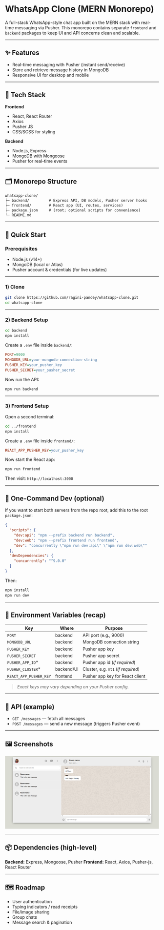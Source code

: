# WhatsApp Clone (MERN Monorepo)

A full-stack WhatsApp-style chat app built on the MERN stack with real-time messaging via Pusher. This monorepo contains separate `frontend` and `backend` packages to keep UI and API concerns clean and scalable.

---

## ✨ Features

- Real-time messaging with Pusher (instant send/receive)
- Store and retrieve message history in MongoDB
- Responsive UI for desktop and mobile

---

## 🧱 Tech Stack

**Frontend**
- React, React Router
- Axios
- Pusher JS
- CSS/SCSS for styling

**Backend**
- Node.js, Express
- MongoDB with Mongoose
- Pusher for real-time events

---

## 🗂️ Monorepo Structure

```
whatsapp-clone/
├─ backend/         # Express API, DB models, Pusher server hooks
├─ frontend/        # React app (UI, routes, services)
├─ package.json     # (root; optional scripts for convenience)
└─ README.md
```

---

## 🚀 Quick Start

### Prerequisites
- Node.js (v14+)
- MongoDB (local or Atlas)
- Pusher account & credentials (for live updates)

---

### 1) Clone
```bash
git clone https://github.com/ragini-pandey/whatsapp-clone.git
cd whatsapp-clone
```

---

### 2) Backend Setup
```bash
cd backend
npm install
```

Create a `.env` file inside `backend/`:

```ini
PORT=9000
MONGODB_URL=your-mongodb-connection-string
PUSHER_KEY=your_pusher_key
PUSHER_SECRET=your_pusher_secret
```

Now run the API:
```bash
npm run backend
```

---

### 3) Frontend Setup
Open a second terminal:
```bash
cd ../frontend
npm install
```

Create a `.env` file inside `frontend/`:

```ini
REACT_APP_PUSHER_KEY=your_pusher_key
```

Now start the React app:
```bash
npm run frontend
```

Then visit: `http://localhost:3000`

---

## 🏃 One-Command Dev (optional)

If you want to start both servers from the repo root, add this to the root `package.json`:

```json
{
  "scripts": {
    "dev:api": "npm --prefix backend run backend",
    "dev:web": "npm --prefix frontend run frontend",
    "dev": "concurrently \"npm run dev:api\" \"npm run dev:web\""
  },
  "devDependencies": {
    "concurrently": "^9.0.0"
  }
}
```

Then:
```bash
npm install
npm run dev
```

---

## 🔐 Environment Variables (recap)

| Key                  | Where      | Purpose                                  |
|----------------------|------------|------------------------------------------|
| `PORT`               | backend    | API port (e.g., 9000)                    |
| `MONGODB_URL`        | backend    | MongoDB connection string                |
| `PUSHER_KEY`         | backend    | Pusher app key                           |
| `PUSHER_SECRET`      | backend    | Pusher app secret                        |
| `PUSHER_APP_ID`*     | backend    | Pusher app id (*if required*)            |
| `PUSHER_CLUSTER`*    | backend/UI | Cluster, e.g. `mt1` (*if required*)      |
| `REACT_APP_PUSHER_KEY`| frontend  | Pusher app key for React client          |

> *Exact keys may vary depending on your Pusher config.*

---

## 📡 API (example)

- `GET /messages` — fetch all messages
- `POST /messages` — send a new message (triggers Pusher event)

---

## 🖼️ Screenshots

![Chat Screen](https://github.com/ragini-pandey/whatsapp-clone/blob/master/frontend/public/screenshot1.png)

---


## 📦 Dependencies (high-level)

**Backend:** Express, Mongoose, Pusher
**Frontend:** React, Axios, Pusher-js, React Router

---

## 🗺️ Roadmap

- User authentication
- Typing indicators / read receipts
- File/image sharing
- Group chats
- Message search & pagination
